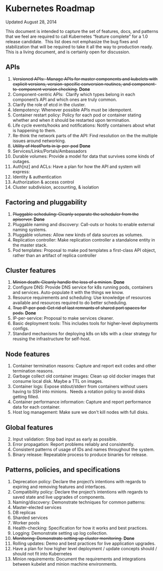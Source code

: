 # Kubernetes Roadmap

Updated August 28, 2014

This document is intended to capture the set of features, docs, and patterns that we feel are required to call Kubernetes “feature complete” for a 1.0 release candidate.  This list does not emphasize the bug fixes and stabilization that will be required to take it all the way to production ready.  This is a living document, and is certainly open for discussion.

## APIs
1. ~~Versioned APIs:  Manage APIs for master components and kubelets with explicit versions, version-specific conversion routines, and component-to-component version checking.~~ **Done**
2. Component-centric APIs:  Clarify which types belong in each component’s API and which ones are truly common.
  1. Clarify the role of etcd in the cluster.
3. Idempotency: Whenever possible APIs must be idempotent.
4. Container restart policy: Policy for each pod or container stating whether and when it should be restarted upon termination.
5. Life cycle events/hooks and notifications: Notify containers about what is happening to them.
6. Re-think the network parts of the API: Find resolution on the the multiple issues around networking.
  1. ~~Utility of HostPorts in ip-per-pod~~ **Done**
  2. Services/Links/Portals/Ambassadors
7. Durable volumes: Provide a model for data that survives some kinds of outages.
8. Auth[nz] and ACLs: Have a plan for how the API and system will express:
  1. Identity & authentication
  2. Authorization & access control
  3. Cluster subdivision, accounting, & isolation

## Factoring and pluggability
1. ~~Pluggable scheduling: Cleanly separate the scheduler from the apiserver.~~ **Done**
2. Pluggable naming and discovery: Call-outs or hooks to enable external naming systems.
3. Pluggable volumes: Allow new kinds of data sources as volumes.
4. Replication controller: Make replication controller a standalone entity in the master stack.
5. Pod templates: Proposal to make pod templates a first-class API object, rather than an artifact of replica controller

## Cluster features
1. ~~Minion death: Cleanly handle the loss of a minion.~~ **Done**
2. Configure DNS: Provide DNS service for k8s running pods, containers and services. Auto-populate it with the things we know.
3. Resource requirements and scheduling: Use knowledge of resources available and resources required to do better scheduling.
4. ~~True IP-per-pod: Get rid of last remnants of shared port spaces for pods.~~ **Done**
5. IP-per-service: Proposal to make services cleaner.
6. Basic deployment tools: This includes tools for higher-level deployments configs.
7. Standard mechanisms for deploying k8s on k8s with a clear strategy for reusing the infrastructure for self-host.

## Node features
1. Container termination reasons: Capture and report exit codes and other termination reasons.
2. Garbage collect old container images: Clean up old docker images that consume local disk. Maybe a TTL on images.
3. Container logs: Expose stdout/stderr from containers without users having to SSH into minions.  Needs a rotation policy to avoid disks getting filled.
4. Container performance information: Capture and report performance data for each container.
5. Host log management: Make sure we don't kill nodes with full disks.

## Global features
2. Input validation: Stop bad input as early as possible.
3. Error propagation: Report problems reliably and consistently.
4. Consistent patterns of usage of IDs and names throughout the system.
5. Binary release: Repeatable process to produce binaries for release.

## Patterns, policies, and specifications
1. Deprecation policy: Declare the project’s intentions with regards to expiring and removing features and interfaces.
2. Compatibility policy: Declare the project’s intentions with regards to saved state and live upgrades of components.
3. Naming/discovery: Demonstrate techniques for common patterns:
  1. Master-elected services
  2. DB replicas
  3. Sharded services
  4. Worker pools
4. Health-checking: Specification for how it works and best practices.
5. Logging: Demonstrate setting up log collection.
6. ~~Monitoring: Demonstrate setting up cluster monitoring.~~ **Done**
7. Rolling updates: Demo and best practices for live application upgrades.
  1. Have a plan for how higher level deployment / update concepts should / should not fit into Kubernetes
8. Minion requirements: Document the requirements and integrations between kubelet and minion machine environments.
